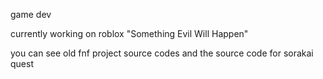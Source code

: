 game dev

currently working on roblox "Something Evil Will Happen"

you can see old fnf project source codes and the source code for sorakai quest
